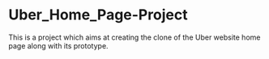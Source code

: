 # Uber_Home_Page-Project
This is a project which aims at creating the clone of the Uber website home page along with its prototype.
